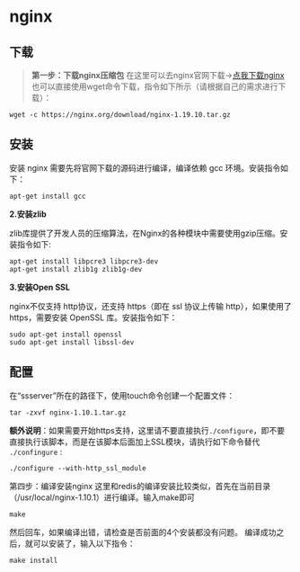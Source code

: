# nginx

## 下载

> **第一步：下载nginx压缩包**
>在这里可以去nginx官网下载->[点我下载nginx](http://nginx.org/en/download.html)
> 也可以直接使用wget命令下载，指令如下所示（请根据自己的需求进行下载）：

```shell
wget -c https://nginx.org/download/nginx-1.19.10.tar.gz
```

## 安装

安装 nginx 需要先将官网下载的源码进行编译，编译依赖 gcc 环境。安装指令如下：

```shell
apt-get install gcc
```

**2.安装zlib**

zlib库提供了开发人员的压缩算法，在Nginx的各种模块中需要使用gzip压缩。安装指令如下:

```shell
apt-get install libpcre3 libpcre3-dev
apt-get install zlib1g zlib1g-dev
```

**3.安装Open SSL**

nginx不仅支持 http协议，还支持 https（即在 ssl 协议上传输 http），如果使用了 https，需要安装 OpenSSL 库。安装指令如下：

```shell
sudo apt-get install openssl 
sudo apt-get install libssl-dev
```

## 配置

在“ssserver”所在的路径下，使用touch命令创建一个配置文件：

```shell
tar -zxvf nginx-1.10.1.tar.gz
```

**额外说明**：如果需要开始https支持，这里请不要直接执行`./configure`，即不要直接执行该脚本，而是在该脚本后面加上SSL模块，请执行如下命令替代 `./confingure` :

```shell
./configure --with-http_ssl_module
```

第四步：编译安装nginx
这里和redis的编译安装比较类似，首先在当前目录（/usr/local/nginx-1.10.1）进行编译。输入make即可

```shell
make
```

然后回车，如果编译出错，请检查是否前面的4个安装都没有问题。
编译成功之后，就可以安装了，输入以下指令：

```shell
make install
```

